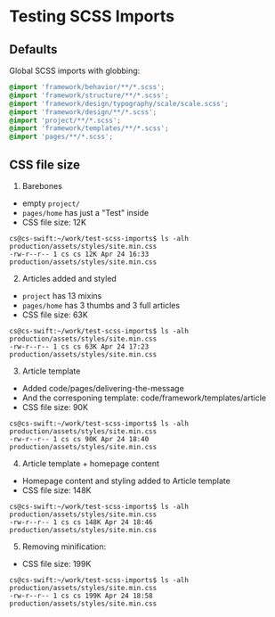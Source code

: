 # Testing SCSS Imports

## Defaults

Global SCSS imports with globbing:

```SCSS
@import 'framework/behavior/**/*.scss';
@import 'framework/structure/**/*.scss';
@import 'framework/design/typography/scale/scale.scss';
@import 'framework/design/**/*.scss';
@import 'project/**/*.scss';
@import 'framework/templates/**/*.scss';
@import 'pages/**/*.scss';
```

## CSS file size

1. Barebones

- empty `project/`
- `pages/home` has just a "Test" inside
- CSS file size: 12K

```
cs@cs-swift:~/work/test-scss-imports$ ls -alh production/assets/styles/site.min.css
-rw-r--r-- 1 cs cs 12K Apr 24 16:33 production/assets/styles/site.min.css
```

2. Articles added and styled

- `project` has 13 mixins
- `pages/home` has 3 thumbs and 3 full articles
- CSS file size: 63K

```
cs@cs-swift:~/work/test-scss-imports$ ls -alh production/assets/styles/site.min.css
-rw-r--r-- 1 cs cs 63K Apr 24 17:23 production/assets/styles/site.min.css
```

3. Article template

- Added code/pages/delivering-the-message
- And the corresponing template: code/framework/templates/article
- CSS file size: 90K

```
cs@cs-swift:~/work/test-scss-imports$ ls -alh production/assets/styles/site.min.css
-rw-r--r-- 1 cs cs 90K Apr 24 18:40 production/assets/styles/site.min.css
```

4. Article template + homepage content

- Homepage content and styling added to Article template
- CSS file size: 148K

```
cs@cs-swift:~/work/test-scss-imports$ ls -alh production/assets/styles/site.min.css
-rw-r--r-- 1 cs cs 148K Apr 24 18:46 production/assets/styles/site.min.css
```

5. Removing minification:

- CSS file size: 199K

```
cs@cs-swift:~/work/test-scss-imports$ ls -alh production/assets/styles/site.min.css
-rw-r--r-- 1 cs cs 199K Apr 24 18:58 production/assets/styles/site.min.css
```
